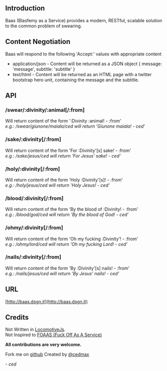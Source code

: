 ## Introduction
Baas (Blasfemy as a Service) provides a modern, RESTful, scalable solution to the common problem of swearing.</p>

## Content Negotiation

Baas will respond to the following 'Accept:' values with appropriate content

* application/json - Content will be returned as a JSON object { message: 'message', subtitle: 'subtitle' }
* text/html - Content will be returned as an HTML page with a twitter bootstrap hero unit, containing the message and the subtitle.	

## API

### /swear/:divinity/:animal[/:from]
Will return content of the form ':Divinity :animal! - :from'  
_e.g.: /swear/giunone/maiala/ced will return 'Giunone maiala! - ced'_

### /sake/:divinity[/:from]
Will return content of the form 'For :Divinity'[s] sake! - :from'  
_e.g.: /sake/jesus/ced will return 'For Jesus' sake! - ced'_

### /holy/:divinity[/:from]
Will return content of the form 'Holy :Divinity'[s]! - :from'  
_e.g.: /holy/jesus/ced will return 'Holy Jesus! - ced'_

### /blood/:divinity[/:from]
Will return content of the form 'By the blood of :Divinity! - :from'  
_e.g.: /blood/god/ced will return 'By the blood of God! - ced'_

### /ohmy/:divinity[/:from]
Will return content of the form 'Oh my fucking :Divinity'! - :from'  
_e.g.: /ohmy/lord/ced will return 'Oh my fucking Lord! - ced'_

### /nails/:divinity[/:from]
Will return content of the form 'By :Divinity'[s] nails! - :from'  
_e.g.: /nails/jesus/ced will return 'By Jesus' nails! - ced'_

## URL

[http://baas.dsgn.it](http://baas.dsgn.it)

## Credits

Not Written in [LocomotiveJs](http://locomotivejs.org/).  
Not Inspired to [FOAAS (Fuck Off As A Service)](https://foaas.com/)

__All contributions are very welcome.__

Fork me on [github](https://github.com/dsgn/baas)
Created by [@cedmax](http://twitter.com/cedmax)


_- ced_
